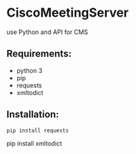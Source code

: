 # CiscoMeetingServer
use Python and API for CMS
## Requirements:
 - python 3
 - pip
 - requests
 - xmltodict

## Installation:
	pip install requests
  pip install xmltodict

